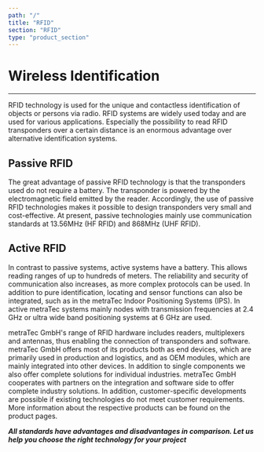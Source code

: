 ```yaml
---
path: "/"
title: "RFID"
section: "RFID"
type: "product_section"
---
```

# Wireless Identification
***

RFID technology is used for the unique and contactless identification of objects or persons via radio. RFID systems are widely used today and are used for various applications. Especially the possibility to read RFID transponders over a certain distance is an enormous advantage over alternative identification systems.

## Passive RFID

The great advantage of passive RFID technology is that the transponders used do not require a battery. The transponder is powered by the electromagnetic field emitted by the reader. Accordingly, the use of passive RFID technologies makes it possible to design transponders very small and cost-effective. At present, passive technologies mainly use communication standards at 13.56MHz (HF RFID) and 868MHz (UHF RFID).

## Active RFID

In contrast to passive systems, active systems have a battery. This allows reading ranges of up to hundreds of meters. The reliability and security of communication also increases, as more complex protocols can be used. In addition to pure identification, locating and sensor functions can also be integrated, such as in the metraTec Indoor Positioning Systems (IPS). In active metraTec systems mainly nodes with transmission frequencies at 2.4 GHz or ultra wide band positioning systems at 6 GHz are used.

metraTec GmbH's range of RFID hardware includes readers, multiplexers and antennas, thus enabling the connection of transponders and software.
metraTec GmbH offers most of its products both as end devices, which are primarily used in production and logistics, and as OEM modules, which are mainly integrated into other devices. In addition to single components we also offer complete solutions for individual industries. metraTec GmbH cooperates with partners on the integration and software side to offer complete industry solutions. In addition, customer-specific developments are possible if existing technologies do not meet customer requirements. More information about the respective products can be found on the product pages.

***All standards have advantages and disadvantages in comparison. Let us help you choose the right technology for your project***
